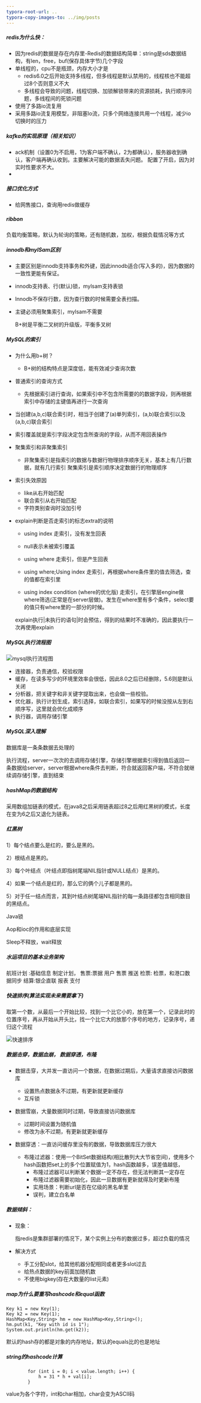 ```yaml
---
typora-root-url: ..
typora-copy-images-to: ../img/posts
---
```


##### redis为什么快：

- 因为redis的数据是存在内存里-Redis的数据结构简单：string是sds数据结构，有len，free，buf(保存具体字节)几个字段
- 单线程的，cpu不是瓶颈，内存大小才是
  - redis6.0之后开始支持多线程，但多线程是默认禁用的，线程核也不能超过8个否则意义不大
  - 多线程会导致的问题，线程切换、加锁解锁带来的资源损耗，执行顺序问题，多线程间的死锁问题
- 使用了多路io流复用
- 采用多路io流复用模型，非阻塞Io流，只多个网络连接共用一个线程，减少io切换时的压力

##### kafka的实现原理（相关知识）

- ack机制（设置0为不启用，1为客户端不确认，2为都确认），服务器收到确认，客户端再确认收到。主要解决可能的数据丢失问题。  配置了开启，因为对实时性要求不大。
- 

##### 接口优化方式

- 给网售接口，查询用redis做缓存

##### ribbon 

负载均衡策略，默认为轮询的策略，还有随机数，加权，根据负载情况等方式

##### innodb和mylSam区别

- 主要区别是innodb支持事务和外键，因此innodb适合(写入多的)，因为数据的一致性更能有保证。

- innodb支持表、行(默认)锁，mylsam支持表锁

- Innodb不保存行数，因为查行数的时候需要全表扫描。

- 主键必须用聚集索引，mylsam不需要

  B+树是平衡二叉树的升级版，平衡多叉树

##### MySQL的索引

- 为什么用b+树？ 
  - B+树的结构特点是深度低，能有效减少查询次数
  
- 普通索引的查询方式
  - 先根据索引进行查询，如果索引中不包含所需要的的数据字段，则再根据索引中存储的主键值再进行一次查询
  
- 当创建(a,b,c)联合索引时，相当于创建了(a)单列索引，(a,b)联合索引以及(a,b,c)联合索引 

- 索引覆盖就是索引字段决定包含所查询的字段，从而不用回表操作

- 聚集索引和非聚集索引
  - 非聚集索引是指索引的数据与数据行物理排序顺序无关，基本上有几行数据，就有几行索引
    聚集索引是索引顺序决定数据行的物理顺序
  
- 索引失效原因
  - like从右开始匹配
  - 联合索引从右开始匹配
  - 字符类别查询时没加引号
  
- explain判断是否走索引的标志extra的说明
  - using index 走索引，没有发生回表
  - null表示未被索引覆盖
  - using where 走索引，但是产生回表
  - using where;Using index 走索引，再根据where条件里的值去筛选，查的值都在索引里
  
  - using index condition (where的优化版) 走索引，在引擎层engine做where筛选(正常是在server层做)。发生在where里有多个条件，select要的值只有where里的一部分的时候。
  
  explain执行|未执行的语句|时会预估，得到的结果时不准确的，因此要执行一次再使用explain

##### MySQL执行流程图

![mysql执行流程图](/img/posts/mysql执行流程图.png)

- 连接器，负责通信，校验权限
- 缓存，在读多写少的环境里效率会很低，因此8.0之后已经删除，5.6则是默认关闭
- 分析器，把关键字和非关键字提取出来，也会做一些校验。
- 优化器，执行计划生成，索引选择，如联合索引，如果写的时候没按从左到右顺序写，这里就会优化成顺序
- 执行器，调用存储引擎

##### MySQL深入理解

数据库是一条条数据去处理的

执行流程，server一次次的去调用存储引擎，存储引擎根据索引得到值后返回一条数据给server，server根据where条件去判断，符合就返回客户端，不符合就继续调存储引擎，直到结束

##### hashMap的数据结构

采用数组加链表的模式，在java8之后采用链表超过8之后用红黑树的模式，长度在变为6之后又退化为链表。

##### 红黑树

1）每个结点要么是红的，要么是黑的。

2）根结点是黑的。

3）每个叶结点（叶结点即指树尾端NIL指针或NULL结点）是黑的。

4）如果一个结点是红的，那么它的俩个儿子都是黑的。

5）对于任一结点而言，其到叶结点树尾端NIL指针的每一条路径都包含相同数目的黑结点。

Java锁

Aop和ioc的作用和底层实现



Sleep不释放，wait释放

##### 水运项目的基本业务架构

航班计划 :基础信息 制定计划，
售票:票据 用户 售票  推送
检票: 检票，和港口数据同步
结算:银企直联 报表  支付

##### 快速排序(算法实现未来需要拿下)

取第一个数，从最后一个开始比较，找到一个比它小的，放在第一个，记录此时的位置序号，再从开始从开头比，找一个比它大的放那个序号的地方，记录序号，递归这个流程

![快速排序](/img/posts/快速排序.jpeg)

##### 数据击穿，数据血崩， 数据穿透，布隆 

- 数据击穿，大并发一直访问一个数据，在数据过期后，大量请求直接访问数据库
  - 设置热点数据永不过期，有更新就更新缓存
  - 互斥锁
- 数据雪崩，大量数据同时过期，导致直接访问数据库
  - 过期时间设置为随机值
  - 修改为永不过期，有更新就更新缓存

- 数据穿透：一直访问缓存里没有的数据，导致数据库压力很大
  - 布隆过滤器：使用一个BitSet数据结构(相比散列大大节省空间)，使用多个hash函数把set上的多个位置赋值为1，hash函数越多，误差值越低，
    - 布隆过滤器可以判断某个数据一定不存在，但无法判断其一定存在
    - 布隆过滤器需要初始化，因此一旦数据有更新就得及时更新布隆
    - 实用场景：判断url是否在亿级的黑名单里
    - 误判，建立白名单

##### 数据倾斜：

- 现象：

  指redis是集群部署的情况下，某个实例上分布的数据过多，超过负载的情况

- 解决方式

  - 手工分配slot，给其他机器分配相同或者更多slot过去
  - 给热点数据的key前面加随机数
  - 不使用bigkey(存在大数量的list元素)



##### map为什么要重写hashcode和equal函数

```
Key k1 = new Key(1);
Key k2 = new Key(1);
HashMap<Key,String> hm = new HashMap<Key,String>();
hm.put(k1, "Key with id is 1");    
System.out.println(hm.get(k2));    
```

默认的hash存的都是对象的内存地址，默认的equals比的也是地址



##### string的hashcode计算

```
        for (int i = 0; i < value.length; i++) {
            h = 31 * h + val[i];
        }
```

value为各个字符，int和char相加，char会变为ASCII码